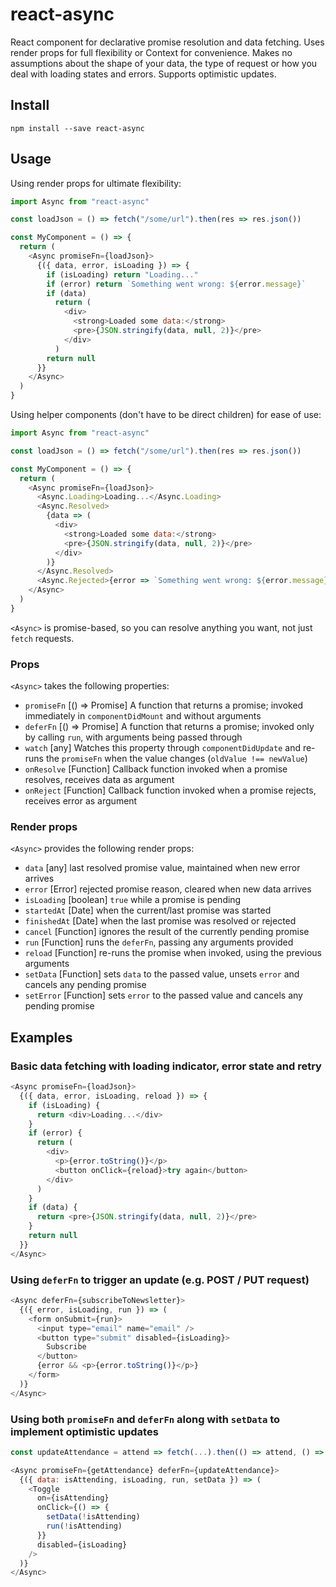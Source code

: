 # react-async

React component for declarative promise resolution and data fetching. Uses render props for full flexibility or Context
for convenience. Makes no assumptions about the shape of your data, the type of request or how you deal with loading
states and errors. Supports optimistic updates.

## Install

`npm install --save react-async`

## Usage

Using render props for ultimate flexibility:

```js
import Async from "react-async"

const loadJson = () => fetch("/some/url").then(res => res.json())

const MyComponent = () => {
  return (
    <Async promiseFn={loadJson}>
      {({ data, error, isLoading }) => {
        if (isLoading) return "Loading..."
        if (error) return `Something went wrong: ${error.message}`
        if (data)
          return (
            <div>
              <strong>Loaded some data:</strong>
              <pre>{JSON.stringify(data, null, 2)}</pre>
            </div>
          )
        return null
      }}
    </Async>
  )
}
```

Using helper components (don't have to be direct children) for ease of use:

```js
import Async from "react-async"

const loadJson = () => fetch("/some/url").then(res => res.json())

const MyComponent = () => {
  return (
    <Async promiseFn={loadJson}>
      <Async.Loading>Loading...</Async.Loading>
      <Async.Resolved>
        {data => (
          <div>
            <strong>Loaded some data:</strong>
            <pre>{JSON.stringify(data, null, 2)}</pre>
          </div>
        )}
      </Async.Resolved>
      <Async.Rejected>{error => `Something went wrong: ${error.message}`}</Async.Rejected>
    </Async>
  )
}
```

`<Async>` is promise-based, so you can resolve anything you want, not just `fetch` requests.

### Props

`<Async>` takes the following properties:

- `promiseFn` [() => Promise] A function that returns a promise; invoked immediately in `componentDidMount` and without arguments
- `deferFn` [() => Promise] A function that returns a promise; invoked only by calling `run`, with arguments being passed through
- `watch` [any] Watches this property through `componentDidUpdate` and re-runs the `promiseFn` when the value changes (`oldValue !== newValue`)
- `onResolve` [Function] Callback function invoked when a promise resolves, receives data as argument
- `onReject` [Function] Callback function invoked when a promise rejects, receives error as argument

### Render props

`<Async>` provides the following render props:

- `data` [any] last resolved promise value, maintained when new error arrives
- `error` [Error] rejected promise reason, cleared when new data arrives
- `isLoading` [boolean] `true` while a promise is pending
- `startedAt` [Date] when the current/last promise was started
- `finishedAt` [Date] when the last promise was resolved or rejected
- `cancel` [Function] ignores the result of the currently pending promise
- `run` [Function] runs the `deferFn`, passing any arguments provided
- `reload` [Function] re-runs the promise when invoked, using the previous arguments
- `setData` [Function] sets `data` to the passed value, unsets `error` and cancels any pending promise
- `setError` [Function] sets `error` to the passed value and cancels any pending promise

## Examples

### Basic data fetching with loading indicator, error state and retry

```js
<Async promiseFn={loadJson}>
  {({ data, error, isLoading, reload }) => {
    if (isLoading) {
      return <div>Loading...</div>
    }
    if (error) {
      return (
        <div>
          <p>{error.toString()}</p>
          <button onClick={reload}>try again</button>
        </div>
      )
    }
    if (data) {
      return <pre>{JSON.stringify(data, null, 2)}</pre>
    }
    return null
  }}
</Async>
```

### Using `deferFn` to trigger an update (e.g. POST / PUT request)

```js
<Async deferFn={subscribeToNewsletter}>
  {({ error, isLoading, run }) => (
    <form onSubmit={run}>
      <input type="email" name="email" />
      <button type="submit" disabled={isLoading}>
        Subscribe
      </button>
      {error && <p>{error.toString()}</p>}
    </form>
  )}
</Async>
```

### Using both `promiseFn` and `deferFn` along with `setData` to implement optimistic updates

```js
const updateAttendance = attend => fetch(...).then(() => attend, () => !attend)

<Async promiseFn={getAttendance} deferFn={updateAttendance}>
  {({ data: isAttending, isLoading, run, setData }) => (
    <Toggle
      on={isAttending}
      onClick={() => {
        setData(!isAttending)
        run(!isAttending)
      }}
      disabled={isLoading}
    />
  )}
</Async>
```
